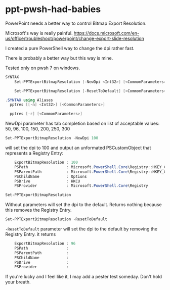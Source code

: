 # ppt-pwsh-had-babies
PowerPoint needs a better way to control Bitmap Export Resolution.

Microsoft's way is really painful.
https://docs.microsoft.com/en-us/office/troubleshoot/powerpoint/change-export-slide-resolution

I created a pure PowerShell way to change the dpi rather fast.

There is probably a better way but this way is mine.

Tested only on pwsh 7 on windows.

```powershell
SYNTAX
    Set-PPTExportBitmapResolution [-NewDpi <Int32>] [<CommonParameters>]

    Set-PPTExportBitmapResolution [-ResetToDefault] [<CommonParameters>]
```

```powershell
.SYNTAX using Aliases
  pptres [[-n] <Int32>] [<CommonParameters>]

  pptres [-r] [<CommonParameters>]
```

NewDpi parameter has tab completion based on list of acceptable values: 50, 96, 100, 150, 200, 250, 300

```powershell
Set-PPTExportBitmapResolution -NewDpi 100
```

will set the dpi to 100 and output an unformated PSCustomObject that represents a Registry Entry:
```powershell
    ExportBitmapResolution : 100
    PSPath                 : Microsoft.PowerShell.Core\Registry::HKEY_CURRENT_USER\Software\Microsoft\Office\16.0\PowerPoint\Options\
    PSParentPath           : Microsoft.PowerShell.Core\Registry::HKEY_CURRENT_USER\Software\Microsoft\Office\16.0\PowerPoint
    PSChildName            : Options
    PSDrive                : HKCU
    PSProvider             : Microsoft.PowerShell.Core\Registry
```

```powershell
Set-PPTExportBitmapResolution
```

Without parameters will set the dpi to the default.
Returns nothing because this removes the Registry Entry.

```powershell
Set-PPTExportBitmapResolution -ResetToDefault
```

`-ResetToDefault` parameter will set the dpi to the default by removing the Registry Entry. it returns

```powershell
    ExportBitmapResolution : 96
    PSPath                 :
    PSParentPath           :
    PSChildName            :
    PSDrive                :
    PSProvider             :
```


If you're lucky and I feel like it, I may add a pester test someday.
Don't hold your breath.
